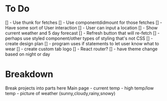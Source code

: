 # To Do
[] - Use thunk for fetches
[] - Use componentdidmount for those fetches
[] - Have some sort of User interaction
[] - User can input a location
[] - Show current weather and 5 day forecast
[] - Refresh button that will re-fetch
[] - perhaps use styled component/other types of styling that's not CSS
[] - create design plan
[] - program uses if statements to let user know what to wear
[] - create custom tab logo
[] - React router?
[] - have theme change based on night or day

# Breakdown
Break projects into parts here
Main page
    - current temp
    - high temp/low temp
    - picture of weather (sunny,cloudy,rainy,snowy)